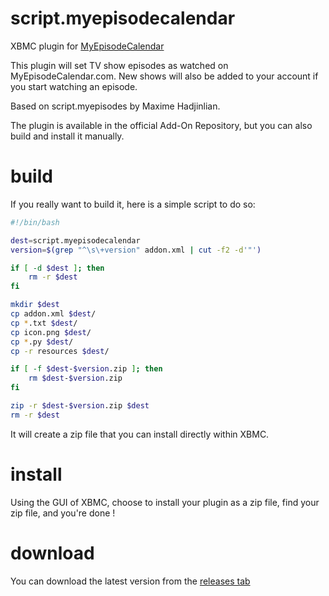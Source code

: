 script.myepisodecalendar
=================

XBMC plugin for [MyEpisodeCalendar](http://myepisodecalendar.com)

This plugin will set TV show episodes as watched on MyEpisodeCalendar.com.
New shows will also be added to your account if you start watching an episode.

Based on script.myepisodes by Maxime Hadjinlian.

The plugin is available in the official Add-On Repository, but you can also build and install it manually.

build
=====
If you really want to build it, here is a simple script to do so:
```sh
#!/bin/bash

dest=script.myepisodecalendar
version=$(grep "^\s\+version" addon.xml | cut -f2 -d'"')

if [ -d $dest ]; then
    rm -r $dest
fi

mkdir $dest
cp addon.xml $dest/
cp *.txt $dest/
cp icon.png $dest/
cp *.py $dest/
cp -r resources $dest/

if [ -f $dest-$version.zip ]; then
    rm $dest-$version.zip
fi

zip -r $dest-$version.zip $dest
rm -r $dest
````
It will create a zip file that you can install directly within XBMC.

install
=======

Using the GUI of XBMC, choose to install your plugin as a zip file, find your
zip file, and you're done !

download
========
You can download the latest version from the [releases tab](https://github.com/Connum/script.myepisodecalendar/releases)
